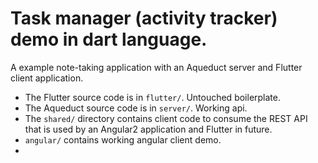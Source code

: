 # Task manager (activity tracker) demo in dart language.

A example note-taking application with an Aqueduct server and Flutter client application.

- The Flutter source code is in `flutter/`. Untouched boilerplate.
- The Aqueduct source code is in `server/`. Working api.
- The `shared/` directory contains client code to consume the REST API that is used by an Angular2 application and Flutter in future.
- `angular/` contains working angular client demo.
-
